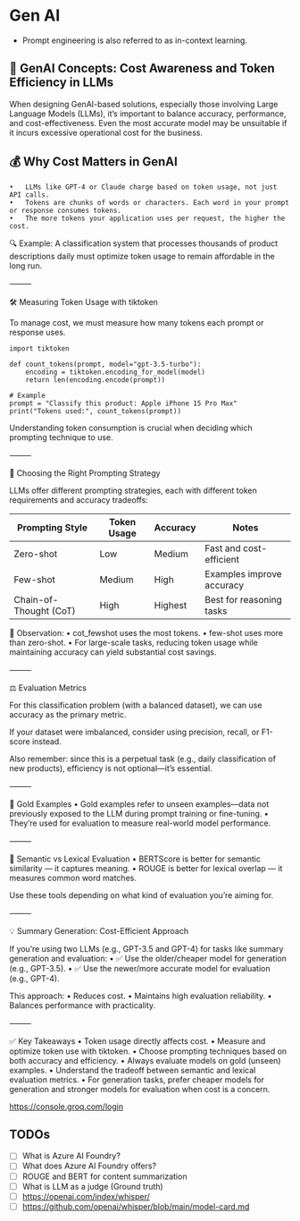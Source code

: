 # Gen AI

- Prompt engineering is also referred to as in-context learning.

## 🧠 GenAI Concepts: Cost Awareness and Token Efficiency in LLMs

When designing GenAI-based solutions, especially those involving Large Language Models (LLMs), it’s important to balance accuracy, performance, and cost-effectiveness. Even the most accurate model may be unsuitable if it incurs excessive operational cost for the business.


## 💰 Why Cost Matters in GenAI
	•	LLMs like GPT-4 or Claude charge based on token usage, not just API calls.
	•	Tokens are chunks of words or characters. Each word in your prompt or response consumes tokens.
	•	The more tokens your application uses per request, the higher the cost.

🔍 Example:
A classification system that processes thousands of product descriptions daily must optimize token usage to remain affordable in the long run.

⸻

🛠 Measuring Token Usage with tiktoken

To manage cost, we must measure how many tokens each prompt or response uses.

```
import tiktoken

def count_tokens(prompt, model="gpt-3.5-turbo"):
    encoding = tiktoken.encoding_for_model(model)
    return len(encoding.encode(prompt))

# Example
prompt = "Classify this product: Apple iPhone 15 Pro Max"
print("Tokens used:", count_tokens(prompt))
```
Understanding token consumption is crucial when deciding which prompting technique to use.

⸻

🎯 Choosing the Right Prompting Strategy

LLMs offer different prompting strategies, each with different token requirements and accuracy tradeoffs:

| Prompting Style         | Token Usage | Accuracy | Notes                     |
|-------------------------|-------------|----------|---------------------------|
| Zero-shot               | Low         | Medium   | Fast and cost-efficient   |
| Few-shot                | Medium      | High     | Examples improve accuracy |
| Chain-of-Thought (CoT)  | High        | Highest  | Best for reasoning tasks  |

🚨 Observation:
	•	cot_fewshot uses the most tokens.
	•	few-shot uses more than zero-shot.
	•	For large-scale tasks, reducing token usage while maintaining accuracy can yield substantial cost savings.

⸻

⚖️ Evaluation Metrics

For this classification problem (with a balanced dataset), we can use accuracy as the primary metric.

If your dataset were imbalanced, consider using precision, recall, or F1-score instead.

Also remember: since this is a perpetual task (e.g., daily classification of new products), efficiency is not optional—it’s essential.

⸻

🧪 Gold Examples
	•	Gold examples refer to unseen examples—data not previously exposed to the LLM during prompt training or fine-tuning.
	•	They’re used for evaluation to measure real-world model performance.

⸻

🧠 Semantic vs Lexical Evaluation
	•	BERTScore is better for semantic similarity — it captures meaning.
	•	ROUGE is better for lexical overlap — it measures common word matches.

Use these tools depending on what kind of evaluation you’re aiming for.

⸻

💡 Summary Generation: Cost-Efficient Approach

If you’re using two LLMs (e.g., GPT-3.5 and GPT-4) for tasks like summary generation and evaluation:
	•	✅ Use the older/cheaper model for generation (e.g., GPT-3.5).
	•	✅ Use the newer/more accurate model for evaluation (e.g., GPT-4).

This approach:
	•	Reduces cost.
	•	Maintains high evaluation reliability.
	•	Balances performance with practicality.

⸻

✅ Key Takeaways
	•	Token usage directly affects cost.
	•	Measure and optimize token use with tiktoken.
	•	Choose prompting techniques based on both accuracy and efficiency.
	•	Always evaluate models on gold (unseen) examples.
	•	Understand the tradeoff between semantic and lexical evaluation metrics.
	•	For generation tasks, prefer cheaper models for generation and stronger models for evaluation when cost is a concern.

https://console.groq.com/login

## TODOs
- [ ] What is Azure AI Foundry?
- [ ] What does Azure AI Foundry offers?
- [ ] ROUGE and BERT for content summarization
- [ ] What is LLM as a judge (Ground truth)
- [ ] https://openai.com/index/whisper/
- [ ] https://github.com/openai/whisper/blob/main/model-card.md
